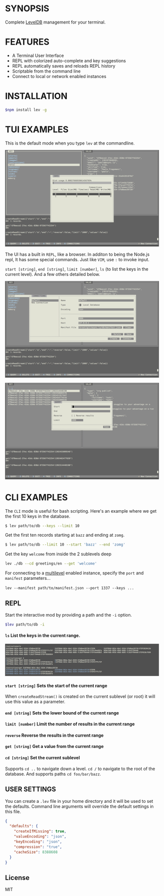 # SYNOPSIS
Complete [LevelDB][0] management for your terminal.

# FEATURES
- A Terminal User Interface
- REPL with colorized auto-complete and key suggestions
- REPL automatically saves and reloads REPL history
- Scriptable from the command line
- Connect to local or network enabled instances

# INSTALLATION
```bash
$npm install lev -g
```

# TUI EXAMPLES
This is the default mode when you type `lev` at the commandline.

![img](/doc/1.png)

The UI has a built in `REPL`, like a browser. In additon to being
the Node.js repl, It has some special commands. Just like `VIM`, 
use `:` to invoke input.

`start [string]`, `end [string]`, `limit [number]`, `ls` (to list 
the keys in the current level). And a few others detailed below.

![img](/doc/2.png)

![img](/doc/3.png)


# CLI EXAMPLES
The `CLI` mode is useful for bash scripting. Here's an example 
where we get the first 10 keys in the database.

```bash
$ lev path/to/db --keys --limit 10
```

Get the first ten records starting at `bazz` and ending at `zomg`.
```bash
$ lev path/to/db --limit 10 --start 'bazz' --end 'zomg'
```

Get the key `welcome` from inside the 2 sublevels deep
```bash
lev ./db --cd greetings/en --get 'welcome'
```

For connecting to a [multilevel][1] enabled instance, specify the 
`port` and `manifest` parameters...

`lev --manifest path/to/manifest.json --port 1337 --keys ...`

## REPL

Start the interactive mod by providing a path and the `-i` option.
```bash
$lev path/to/db -i
```

#### `ls` List the keys in the current range.

![img](/doc/4.png)

#### `start [string]` Sets the start of the current range
When `createReadStream()` is created on the current sublevel (or root)
it will use this value as a parameter.

#### `end [string]` Sets the lower bound of the current range

#### `limit [number]` Limit the number of results in the current range

#### `reverse` Reverse the results in the current range

#### `get [string]` Get a value from the current range

#### `cd [string]` Set the current sublevel

Supports `cd ..` to navigate down a level. `cd /` to navigate to the 
root of the database. And supports paths `cd foo/bar/bazz`.

## USER SETTINGS
You can create a `.lev` file in your home directory and it will be used 
to set the defaults. Command line arguments will override the default 
settings in this file.

```json
{
  "defaults": {
    "createIfMissing": true,
    "valueEncoding": "json",
    "keyEncoding": "json",
    "compression": "true",
    "cacheSize": 8388608
  }
}
```

[0]:https://github.com/rvagg/node-levelup
[1]:https://github.com/juliangruber/multilevel

## License
MIT
